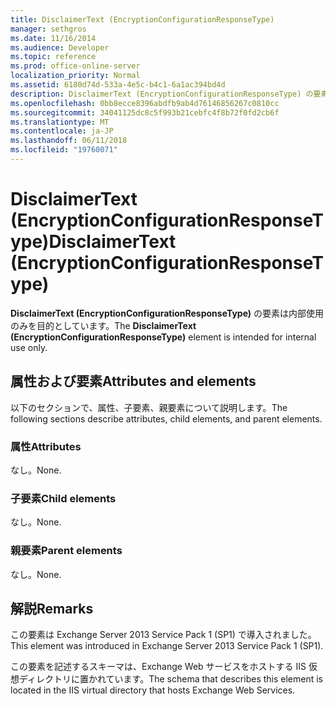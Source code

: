 ```yaml
---
title: DisclaimerText (EncryptionConfigurationResponseType)
manager: sethgros
ms.date: 11/16/2014
ms.audience: Developer
ms.topic: reference
ms.prod: office-online-server
localization_priority: Normal
ms.assetid: 6180d74d-533a-4e5c-b4c1-6a1ac394bd4d
description: DisclaimerText (EncryptionConfigurationResponseType) の要素は内部使用のみを目的としています。
ms.openlocfilehash: 0bb8ecce8396abdfb9ab4d76146856267c0810cc
ms.sourcegitcommit: 34041125dc8c5f993b21cebfc4f8b72f0fd2cb6f
ms.translationtype: MT
ms.contentlocale: ja-JP
ms.lasthandoff: 06/11/2018
ms.locfileid: "19760071"
---
```

# <a name="disclaimertext-encryptionconfigurationresponsetype"></a><span data-ttu-id="8de3b-103">DisclaimerText (EncryptionConfigurationResponseType)</span><span class="sxs-lookup"><span data-stu-id="8de3b-103">DisclaimerText (EncryptionConfigurationResponseType)</span></span>

<span data-ttu-id="8de3b-104">**DisclaimerText (EncryptionConfigurationResponseType)** の要素は内部使用のみを目的としています。</span><span class="sxs-lookup"><span data-stu-id="8de3b-104">The **DisclaimerText (EncryptionConfigurationResponseType)** element is intended for internal use only.</span></span> 

## <a name="attributes-and-elements"></a><span data-ttu-id="8de3b-105">属性および要素</span><span class="sxs-lookup"><span data-stu-id="8de3b-105">Attributes and elements</span></span>

<span data-ttu-id="8de3b-106">以下のセクションで、属性、子要素、親要素について説明します。</span><span class="sxs-lookup"><span data-stu-id="8de3b-106">The following sections describe attributes, child elements, and parent elements.</span></span>
  
### <a name="attributes"></a><span data-ttu-id="8de3b-107">属性</span><span class="sxs-lookup"><span data-stu-id="8de3b-107">Attributes</span></span>

<span data-ttu-id="8de3b-108">なし。</span><span class="sxs-lookup"><span data-stu-id="8de3b-108">None.</span></span>
  
### <a name="child-elements"></a><span data-ttu-id="8de3b-109">子要素</span><span class="sxs-lookup"><span data-stu-id="8de3b-109">Child elements</span></span>

<span data-ttu-id="8de3b-110">なし。</span><span class="sxs-lookup"><span data-stu-id="8de3b-110">None.</span></span>
  
### <a name="parent-elements"></a><span data-ttu-id="8de3b-111">親要素</span><span class="sxs-lookup"><span data-stu-id="8de3b-111">Parent elements</span></span>

<span data-ttu-id="8de3b-112">なし。</span><span class="sxs-lookup"><span data-stu-id="8de3b-112">None.</span></span>
  
## <a name="remarks"></a><span data-ttu-id="8de3b-113">解説</span><span class="sxs-lookup"><span data-stu-id="8de3b-113">Remarks</span></span>

<span data-ttu-id="8de3b-114">この要素は Exchange Server 2013 Service Pack 1 (SP1) で導入されました。</span><span class="sxs-lookup"><span data-stu-id="8de3b-114">This element was introduced in Exchange Server 2013 Service Pack 1 (SP1).</span></span>
  
<span data-ttu-id="8de3b-115">この要素を記述するスキーマは、Exchange Web サービスをホストする IIS 仮想ディレクトリに置かれています。</span><span class="sxs-lookup"><span data-stu-id="8de3b-115">The schema that describes this element is located in the IIS virtual directory that hosts Exchange Web Services.</span></span>
  

